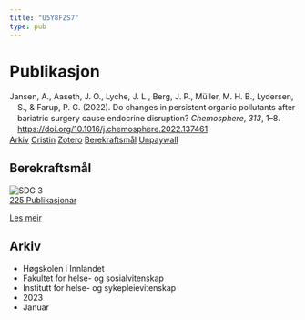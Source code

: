 ```yaml
---
title: "U5Y8FZS7"
type: pub
---
```

<h1>Publikasjon</h1>
<article id="csl-bib-container-U5Y8FZS7" class="csl-bib-container">
  <div class="csl-bib-body" style="line-height: 1.35; padding-left: 1em; text-indent:-1em;">
  <div class="csl-entry">Jansen, A., Aaseth, J. O., Lyche, J. L., Berg, J. P., M&#xFC;ller, M. H. B., Lydersen, S., &amp; Farup, P. G. (2022). Do changes in persistent organic pollutants after bariatric surgery cause endocrine disruption? <i>Chemosphere</i>, <i>313</i>, 1&#x2013;8. <a href="https://doi.org/10.1016/j.chemosphere.2022.137461">https://doi.org/10.1016/j.chemosphere.2022.137461</a></div>
</div>
  <div class="csl-bib-buttons">
    <a href="#taxonomy-article-U5Y8FZS7" class="csl-bib-button">Arkiv</a>
    <a href alt="Cristin URL" class="csl-bib-button">Cristin</a>
    <a href alt="Zotero URL" class="csl-bib-button">Zotero</a>
    <a href="#sdg-article-U5Y8FZS7" class="csl-bib-button">Berekraftsmål</a>
    <a href="https://doi.org/10.1016/j.chemosphere.2022.137461" class="csl-bib-button">Unpaywall</a>
  </div>
  <div id="csl-bib-meta-container-U5Y8FZS7"></div>
</article>
<div id="csl-bib-meta-U5Y8FZS7" class="csl-bib-meta">
  <article id="sdg-article-U5Y8FZS7" class="sdg-article">
    <h1>Berekraftsmål</h1>
    <div class="sdg-container"><div id="sdg3" class="sdg">
<img src="{{< params subfolder >}}images/sdg/sdg03_no.png" class="image" alt="SDG 3">
<div class="sdg-overlay">
<a href="{{< params subfolder >}}no/archive/?sdg=3#archive" class="sdg-publication-count"><span>225</span> Publikasjonar</a>
<p><a href="https://www.fn.no/om-fn/fns-baerekraftsmaal/god-helse-og-livskvalitet?lang=nno-NO" class="sdg-read-more">Les meir</a></p>
</div>
</div></div>
  </article>
  <article id="taxonomy-article-U5Y8FZS7" class="taxonomy-article">
    <h1>Arkiv</h1>
    <ul>
      <li>Høgskolen i Innlandet</li>
      <li>Fakultet for helse- og sosialvitenskap</li>
      <li>Institutt for helse- og sykepleievitenskap</li>
      <li>2023</li>
      <li>Januar</li>
    </ul>
  </article>
</div>

